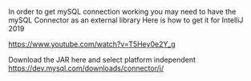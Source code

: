 In order to get mySQL connection working you may need to have the mySQL Connector as an external library
Here is how to get it for IntelliJ 2019

https://www.youtube.com/watch?v=T5Hey0e2Y_g

Download the JAR here and select platform independent
https://dev.mysql.com/downloads/connector/j/
